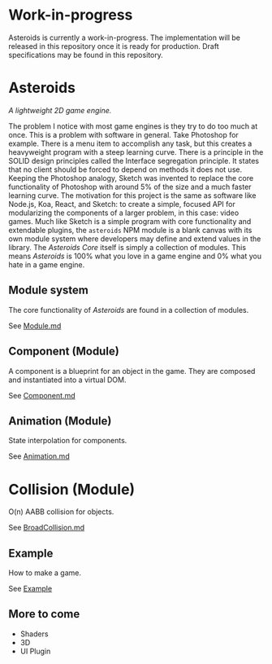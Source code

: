 # Work-in-progress
Asteroids is currently a work-in-progress. The implementation will be released in this repository
once it is ready for production. Draft specifications may be found in this repository.

# Asteroids
_A lightweight 2D game engine._

The problem I notice with most game engines is they try to do too much at once. This is a
problem with software in general. Take Photoshop for example. There is a menu item to accomplish
any task, but this creates a heavyweight program with a steep learning curve. There is a
principle in the SOLID design principles called the Interface segregation principle. It states
that no client should be forced to depend on methods it does not use. Keeping the Photoshop
analogy, Sketch was invented to replace the core functionality of Photoshop with around 5% of the
size and a much faster learning curve. The motivation for this project is the same
as software like Node.js, Koa, React, and Sketch: to create a simple, focused API for
modularizing the components of a larger problem, in this case: video games. Much like Sketch is
a simple program with core functionality and extendable plugins, the `asteroids` NPM module is
a blank canvas with its own module system where developers may define and extend values in
the library. The _Asteroids Core_ itself is simply a collection of modules. This means _Asteroids_ is
100% what you love in a game engine and 0% what you hate in a game engine. 

<!-- TODO Working Gif -->

## Module system

The core functionality of _Asteroids_ are found in a collection of modules.

See [Module.md](https://github.com/krabbypattified/asteroids/blob/master/Module.md)

## Component (Module)

A component is a blueprint for an object in the game. They are composed and instantiated into a virtual DOM.

See [Component.md](https://github.com/krabbypattified/asteroids/blob/master/Component.md)

## Animation (Module)

State interpolation for components.

See [Animation.md](https://github.com/krabbypattified/asteroids/blob/master/Animation.md)

# Collision (Module)

O(n) AABB collision for objects.

See [BroadCollision.md](https://github.com/krabbypattified/asteroids/blob/master/BroadCollision.md)

## Example

How to make a game.

See [Example](https://github.com/krabbypattified/asteroids/tree/master/Example)

## More to come

- Shaders
- 3D
- UI Plugin
